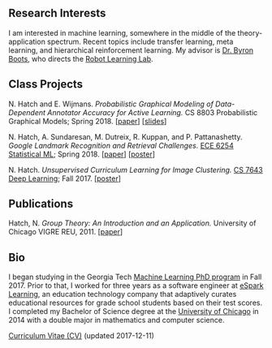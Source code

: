 ## Research Interests

I am interested in machine learning, somewhere in the middle of the theory-application spectrum. Recent topics include transfer learning, meta learning, and hierarchical reinforcement learning. My advisor is [Dr. Byron Boots](https://www.cc.gatech.edu/~bboots3/), who directs the [Robot Learning Lab](http://robotlearning.gatech.edu).

## Class Projects

N. Hatch and E. Wijmans. _Probabilistic Graphical Modeling of Data-Dependent Annotator Accuracy for Active Learning._ CS 8803 Probabilistic Graphical Models; Spring 2018.
[[paper](/files/Hatch_Wijmans_final_report.pdf)] [[slides](/files/Hatch_Wijmans_presentation_slides_v2.pdf)]

N. Hatch, A. Sundaresan, M. Dutreix, R. Kuppan, and P. Pattanashetty. _Google Landmark Recognition and Retrieval Challenges._ [ECE 6254 Statistical ML](http://anderson.ece.gatech.edu/ece6254/assignments.html); Spring 2018.
[[paper](/files/landmarks_report.pdf)] [[poster](/files/landmarks_poster.pdf)]

N. Hatch. _Unsupervised Curriculum Learning for Image Clustering._ [CS 7643 Deep Learning](https://www.cc.gatech.edu/classes/AY2018/cs7643_fall/); Fall 2017.
[[poster](/files/image-clustering.pdf)]

## Publications

Hatch, N. _Group Theory: An Introduction and an Application._ University of Chicago VIGRE REU, 2011.
[[paper](http://www.math.uchicago.edu/~may/VIGRE/VIGRE2011/REUPapers/Hatch.pdf)]

## Bio

I began studying in the Georgia Tech [Machine Learning PhD program](http://ml.gatech.edu/phd) in Fall 2017. Prior to that, I worked for three years as a software engineer at [eSpark Learning](http://www.esparklearning.com), an education technology company that adaptively curates educational resources for grade school students based on their test scores. I completed my Bachelor of Science degree at the [University of Chicago](http://www.uchicago.edu) in 2014 with a double major in mathematics and computer science. 

[Curriculum Vitae (CV)](/files/Hatch-Nathan-CV-2017-12-11.pdf) (updated 2017-12-11)

